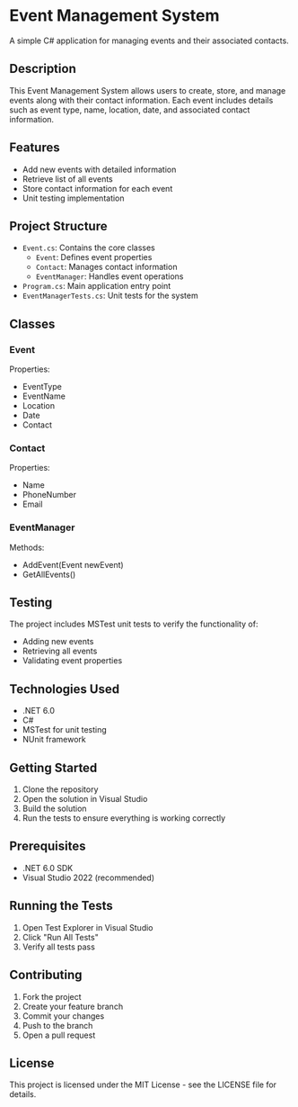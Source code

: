 # Event Management System

A simple C# application for managing events and their associated contacts.

## Description

This Event Management System allows users to create, store, and manage events along with their contact information. Each event includes details such as event type, name, location, date, and associated contact information.

## Features

- Add new events with detailed information
- Retrieve list of all events
- Store contact information for each event
- Unit testing implementation

## Project Structure

- `Event.cs`: Contains the core classes
  - `Event`: Defines event properties
  - `Contact`: Manages contact information
  - `EventManager`: Handles event operations
- `Program.cs`: Main application entry point
- `EventManagerTests.cs`: Unit tests for the system

## Classes

### Event

Properties:

- EventType
- EventName
- Location
- Date
- Contact

### Contact

Properties:

- Name
- PhoneNumber
- Email

### EventManager

Methods:

- AddEvent(Event newEvent)
- GetAllEvents()

## Testing

The project includes MSTest unit tests to verify the functionality of:

- Adding new events
- Retrieving all events
- Validating event properties

## Technologies Used

- .NET 6.0
- C#
- MSTest for unit testing
- NUnit framework

## Getting Started

1. Clone the repository
2. Open the solution in Visual Studio
3. Build the solution
4. Run the tests to ensure everything is working correctly

## Prerequisites

- .NET 6.0 SDK
- Visual Studio 2022 (recommended)

## Running the Tests

1. Open Test Explorer in Visual Studio
2. Click "Run All Tests"
3. Verify all tests pass

## Contributing

1. Fork the project
2. Create your feature branch
3. Commit your changes
4. Push to the branch
5. Open a pull request

## License

This project is licensed under the MIT License - see the LICENSE file for details.
